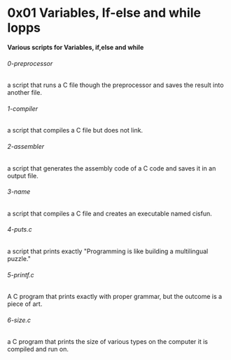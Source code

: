 # 0x01 Variables, If-else and while lopps

**Various scripts for Variables, if,else and while**

###### 0-preprocessor
a script that runs a C file though the preprocessor and saves the result into another file.

###### 1-compiler
a script that compiles a C file but does not link.

###### 2-assembler
a script that generates the assembly code of a C code and saves it in an output file.

###### 3-name
a script that compiles a C file and creates an executable named cisfun.

###### 4-puts.c
a script that prints exactly  "Programming is like building a multilingual puzzle."

###### 5-printf.c
A C program that prints exactly with proper grammar, but the outcome is a piece of art.

###### 6-size.c
a C program that prints the size of various types on the computer it is compiled and run on.
